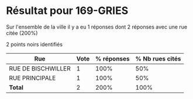 # Résultat pour 169-GRIES

Sur l'ensemble de la ville il y a eu 1 réponses dont 2 réponses avec une rue citée (200%)

2 points noirs identifiés

| Rue | Vote | % réponses | % Nb rues cités|
|-----|------|------------|----------------|
| RUE DE BISCHWILLER | 1 | 100% | 50%|
| RUE PRINCIPALE | 1 | 100% | 50%|
| **Total** | 2 | 200% | 100%|
